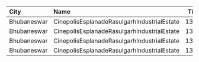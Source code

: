 | City        | Name                                        |  Time | Type      | Price | Capacity | Booked |
| :---------- | :------------------------------------------ | ----: | :-------- | ----: | -------: | -----: |
| Bhubaneswar | CinepolisEsplanadeRasulgarhIndustrialEstate | 13:10 | Vip       |  400₹ |       10 |      5 |
| Bhubaneswar | CinepolisEsplanadeRasulgarhIndustrialEstate | 13:10 | Premium   |  140₹ |       48 |     26 |
| Bhubaneswar | CinepolisEsplanadeRasulgarhIndustrialEstate | 13:10 | Executive |  130₹ |       52 |     26 |
| Bhubaneswar | CinepolisEsplanadeRasulgarhIndustrialEstate | 13:10 | Normal    |  120₹ |       23 |     11 |